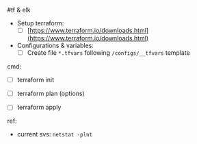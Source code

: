 #tf & elk

- Setup terraform:
  - [ ] [https://www.terraform.io/downloads.html](https://www.terraform.io/downloads.html)
- Configurations & variables: 
  - [ ] Create file `*.tfvars` following `/configs/__tfvars` template

cmd:
 - [ ] terraform init
 - [ ] terraform plan (options)
 - [ ] terraform apply


ref:
  - current svs: `netstat -plnt`
